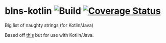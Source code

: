 # blns-kotlin ![Build](https://github.com/mattyb678/blns-kotlin/workflows/Publish%20package%20to%20the%20Maven%20Central%20Repository/badge.svg) [![Coverage Status](https://img.shields.io/coveralls/github/mattyb678/blns-kotlin.svg)](https://coveralls.io/github/mattyb678/blns-kotlin?branch=master)
Big list of naughty strings (for Kotlin/Java)

Based off [this](https://github.com/minimaxir/big-list-of-naughty-strings)
but for use with Kotlin/Java.
